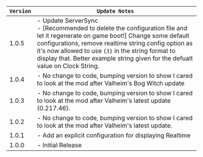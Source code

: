 | `Version` | `Update Notes`                                                                                                                                                                                                                                                                                                                   |
|-----------|----------------------------------------------------------------------------------------------------------------------------------------------------------------------------------------------------------------------------------------------------------------------------------------------------------------------------------|
| 1.0.5     | - Update ServerSync<br/> - [Recommended to delete the configuration file and let it regenerate on game boot!] Change some default configurations, remove realtime string config option as it's now allowed to use `{3}` in the string format to display that. Better example string given for the defualt value on Clock String. |
| 1.0.4     | - No change to code, bumping version to show I cared to look at the mod after Valheim's Bog Witch update                                                                                                                                                                                                                         |
| 1.0.3     | - No change to code, bumping version to show I cared to look at the mod after Valheim's latest update (0.217.46).                                                                                                                                                                                                                |
| 1.0.2     | - No change to code, bumping version to show I cared to look at the mod after Valheim's latest update.                                                                                                                                                                                                                           |
| 1.0.1     | - Add an explicit configuration for displaying Realtime                                                                                                                                                                                                                                                                          |
| 1.0.0     | - Initial Release                                                                                                                                                                                                                                                                                                                |